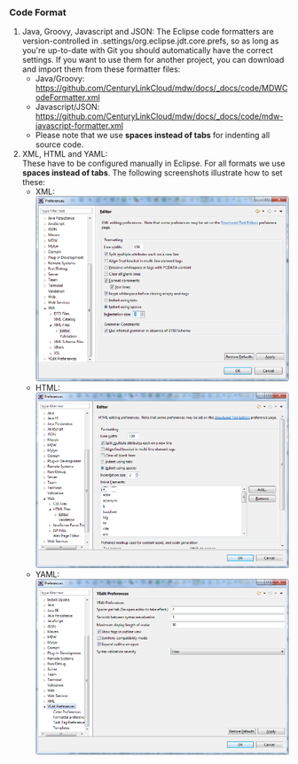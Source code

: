 ### Code Format

1. Java, Groovy, Javascript and JSON:
     The Eclipse code formatters are version-controlled in .settings/org.eclipse.jdt.core.prefs, so as long as you're up-to-date with Git you should automatically have the correct settings. If you want to use them for another project, you can download and import them from these formatter files:   
     - Java/Groovy: https://github.com/CenturyLinkCloud/mdw/docs/_docs/code/MDWCodeFormatter.xml   
     - Javascript/JSON: https://github.com/CenturyLinkCloud/mdw/docs/_docs/code/mdw-javascript-formatter.xml   
     - Please note that we use **spaces instead of tabs** for indenting all source code.
2. XML, HTML and YAML:  
     These have to be configured manually in Eclipse.  For all formats we use **spaces instead of tabs**.
     The following screenshots illustrate how to set these:  
     - XML:                                                    
      ![xml formatter](/docs/_docs/help/images/xmlformat.png)
     - HTML:                                                           
      ![html formatter](docs/_docs/help/images/htmlformat.png)
     - YAML:                                           
      ![yaml formatter](docs/_docs/help/images/yamlformat.png)
